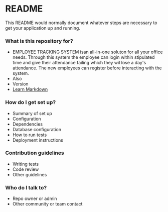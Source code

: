 # README #

This README would normally document whatever steps are necessary to get your application up and running.

### What is this repository for? ###

* EMPLOYEE TRACKING SYSTEM isan all-in-one soluton for all your office needs. Through this system the employee can login within stipulated time and give their attendance failing which they wil lose a day's attendance. The new employees can register before interacting with the system.
* Also 
* Version
* [Learn Markdown](https://bitbucket.org/tutorials/markdowndemo)

### How do I get set up? ###

* Summary of set up
* Configuration
* Dependencies
* Database configuration
* How to run tests
* Deployment instructions

### Contribution guidelines ###

* Writing tests
* Code review
* Other guidelines

### Who do I talk to? ###

* Repo owner or admin
* Other community or team contact